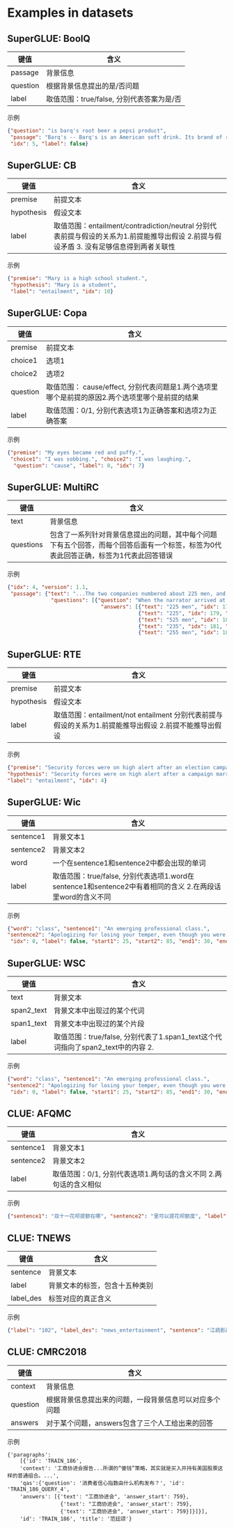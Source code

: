# Examples in datasets

## SuperGLUE: BoolQ
| 键值                          | 含义  |
|------------------------------|----------|
| passage                      | 背景信息  |
| question                     |  根据背景信息提出的是/否问题  |
| label                        | 取值范围：true/false, 分别代表答案为是/否 |
示例
```json
{"question": "is barq's root beer a pepsi product", 
 "passage": "Barq's -- Barq's is an American soft drink. Its brand of root beer is notable for having caffeine. Barq's, created by Edward Barq and bottled since the turn of the 20th century, is owned by the Barq family but bottled by the Coca-Cola Company. It was known as Barq's Famous Olde Tyme Root Beer until 2012.", 
 "idx": 5, "label": false}
```

## SuperGLUE: CB
| 键值                          | 含义  |
|------------------------------|----------|
| premise                      | 前提文本  |
| hypothesis                     |  假设文本  |
| label                        |取值范围：entailment/contradiction/neutral 分别代表前提与假设的关系为1.前提能推导出假设 2.前提与假设矛盾 3. 没有足够信息得到两者关联性<br /> |
示例
```json
{"premise": "Mary is a high school student.",
 "hypothesis": "Mary is a student",
 "label": "entailment", "idx": 10}
```

## SuperGLUE: Copa
| 键值                          | 含义  |
|------------------------------|----------|
| premise                      | 前提文本  |
| choice1                      |  选项1  |
| choice2                      |选项2|
| question                      | 取值范围： cause/effect, 分别代表问题是1.两个选项里哪个是前提的原因2.两个选项里哪个是前提的结果  |
| label                     | 取值范围：0/1, 分别代表选项1为正确答案和选项2为正确答案  |
示例
```json
{"premise": "My eyes became red and puffy.",
 "choice1": "I was sobbing.", "choice2": "I was laughing.",
  "question": "cause", "label": 0, "idx": 7}
```

## SuperGLUE: MultiRC
| 键值                          | 含义  |
|------------------------------|----------|
| text                      | 背景信息  |
| questions         |  包含了一系列针对背景信息提出的问题，其中每个问题下有五个回答，而每个回答后面有一个标签，标签为0代表此回答正确，标签为1代表此回答错误  |
示例
```json
{"idx": 4, "version": 1.1, 
 "passage": {"text": "...The two companies numbered about 225 men, and were commanded by General John E. Ross, a veteran Indian fighter... ", 
              "questions": [{"question": "When the narrator arrived at the headquarters, approximately how many men were present?", 
                              "answers": [{"text": "225 men", "idx": 178, "label": 1}, 
                                          {"text": "225", "idx": 179, "label": 1}, 
                                          {"text": "525 men", "idx": 180, "label": 0}, 
                                          {"text": "235", "idx": 181, "label": 0}, 
                                          {"text": "255 men", "idx": 182, "label": 0}], "idx": 41}]}}
```


## SuperGLUE: RTE
| 键值                          | 含义  |
|------------------------------|----------|
| premise                      | 前提文本  |
| hypothesis                     |  假设文本  |
| label                        |取值范围：entailment/not entailment 分别代表前提与假设的关系为1.前提能推导出假设 2.前提不能推导出假设|
示例
```json
{"premise": "Security forces were on high alert after an election campaign in which more than 1,000 people, including seven election candidates, have been killed.", 
"hypothesis": "Security forces were on high alert after a campaign marred by violence.", 
"label": "entailment", "idx": 4}
```


## SuperGLUE: Wic
| 键值                          | 含义  |
|------------------------------|----------|
| sentence1                      | 背景文本1  |
| sentence2                      |  背景文本2  |
| word                      | 一个在sentence1和sentence2中都会出现的单词 |
| label                     | 取值范围：true/false, 分别代表选项1.word在sentence1和sentence2中有着相同的含义 2.在两段话里word的含义不同  |
示例
```json
{"word": "class", "sentence1": "An emerging professional class.", 
"sentence2": "Apologizing for losing your temper, even though you were badly provoked, showed real class.",
 "idx": 0, "label": false, "start1": 25, "start2": 85, "end1": 30, "end2": 90, "version": 1.1}
```

## SuperGLUE: WSC
| 键值                          | 含义  |
|------------------------------|----------|
| text                        | 背景文本   |
| span2_text                      |  背景文本中出现过的某个代词  |
| span1_text                      | 背景文本中出现过的某个片段 |
| label                     | 取值范围：true/false, 分别代表了1.span1_text这个代词指向了span2_text中的内容 2.|
示例
```json
{"word": "class", "sentence1": "An emerging professional class.", 
"sentence2": "Apologizing for losing your temper, even though you were badly provoked, showed real class.",
 "idx": 0, "label": false, "start1": 25, "start2": 85, "end1": 30, "end2": 90, "version": 1.1}
```

## CLUE: AFQMC
| 键值                          | 含义  |
|------------------------------|----------|
| sentence1                      | 背景文本1  |
| sentence2                      |  背景文本2  |
| label                     | 取值范围：0/1, 分别代表选项1.两句话的含义不同 2.两句话的含义相似  |
示例
```json
{"sentence1": "双十一花呗提额在哪", "sentence2": "里可以提花呗额度", "label": "0"}
```

## CLUE: TNEWS
| 键值                          | 含义  |
|------------------------------|----------|
| sentence                      | 背景文本  |
| label                      |  背景文本的标签，包含十五种类别   |
| label_des                     |  标签对应的真正含义  |
示例
```json
{"label": "102", "label_des": "news_entertainment", "sentence": "江疏影甜甜圈自拍，迷之角度竟这么好看，美吸引一切事物"}
```


## CLUE: CMRC2018
| 键值                          | 含义  |
|------------------------------|----------|
| context                      | 背景信息  |
| question                      |  根据背景信息提出来的问题，一段背景信息可以对应多个问题   |
| answers                    |  对于某个问题，answers包含了三个人工给出来的回答  |
示例
```
{'paragraphs': 
    [{'id': 'TRAIN_186', 
    'context': '工商协进会报告...所谓的“傻钱”策略，其实就是买入并持有美国股票这样的普通组合。...',
    'qas':{'question': '消费者信心指数由什么机构发布？', 'id': 'TRAIN_186_QUERY_4', 
    'answers': [{'text': "工商协进会", 'answer_start': 759},
                 {'text': "工商协进会", 'answer_start': 759},
                 {'text': "工商协进会", 'answer_start': 759}]}]}], 
    'id': 'TRAIN_186', 'title': '范廷颂'}
```
